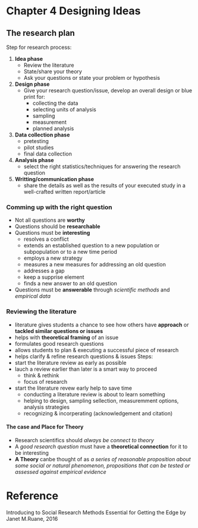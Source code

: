 # Chapter 4 Designing Ideas
## The research plan
Step for research process:
1. __Idea phase__
   - Review the literature
   - State/share your theory
   - Ask your questions or state your problem or hypothesis
2. __Design phase__
   - Give your research question/issue, develop an overall design or blue print for:
     - collecting the data
     - selecting units of analysis
     - sampling
     - measurement
     - planned analysis
3. __Data collection phase__
   - pretesting
   - pilot studies
   - final data collection
4. __Analysis phase__
   - select the right statistics/techniques for answering the research question
5. __Writting/communication phase__
   - share the details as well as the results of your executed study in a well-crafted written report/article
### Comming up with the right question
- Not all questions are **worthy**
- Questions should be **researchable**
- Questions must be **interesting**
  - resolves a conflict
  - extends an established question to a new population or subpopulation or to a new time period
  - employs a new strategy
  - measures a new measures for addressing an old question
  - addresses a gap
  - keep a supprise element
  - finds a new answer to an old question
- Questions must be **answerable** through _scientific methods_ and _empirical data_
### Reviewing the literature
- literature gives students a chance to see how others have **approach** or **tackled similar questions or issues**
- helps with **theoretical framing** of an issue
- formulates good research questions
- allows students to plan & executing a successful piece of research
- helps clarify & refine research questions & issues
Steps:
- start the literature review as early as possible
- lauch a review earlier than later is a smart way to proceed
  - think & rethink
  - focus of research
- start the literature revew early help to save time
  - conducting a literature review is about to learn something
  - helping to design, sampling sellection, measuremment options, analysis strategies
  - recognizing & incorperating (acknowledgement and citation)

#### The case and Place for Theory
- Research scientifics should *always be connect to theory*
- A *good research question* must have a __theoretical connection__ for it to be interesting
- __A Theory__ canbe thought of as *a series of reasonable proposition about some social or natural phenomenon, propositions that can be tested or assessed against empirical evidence*

# Reference
Introducing to Social Research Methods Essential for Getting the Edge by Janet M.Ruane, 2016






